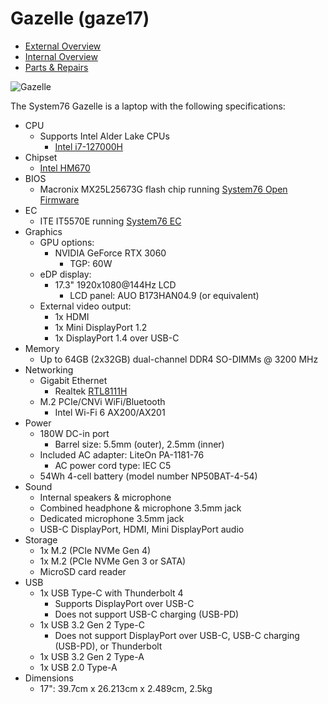 # Gazelle (gaze17)

- [External Overview](./external-overview.md)
- [Internal Overview](./internal-overview.md)
- [Parts & Repairs](./repairs.md)

![Gazelle](./img/gaze17.webp)

The System76 Gazelle is a laptop with the following specifications:

- CPU
    - Supports Intel Alder Lake CPUs
        - [Intel i7-127000H](https://ark.intel.com/content/www/us/en/ark/products/132228/intel-core-i712700h-processor-24m-cache-up-to-4-70-ghz.html)
- Chipset
    - [Intel HM670](https://ark.intel.com/content/www/us/en/ark/products/187451/intel-hm670-chipset.html)
- BIOS
    - Macronix MX25L25673G flash chip running [System76 Open Firmware](https://github.com/system76/firmware-open)
- EC
    - ITE IT5570E running [System76 EC](https://github.com/system76/ec)
- Graphics
    - GPU options:
        - NVIDIA GeForce RTX 3060
            - TGP: 60W
    - eDP display:
        - 17.3" 1920x1080@144Hz LCD
            - LCD panel: AUO B173HAN04.9 (or equivalent)
    - External video output:
        - 1x HDMI
        - 1x Mini DisplayPort 1.2
        - 1x DisplayPort 1.4 over USB-C
- Memory
    - Up to 64GB (2x32GB) dual-channel DDR4 SO-DIMMs @ 3200 MHz
- Networking
    - Gigabit Ethernet
        - Realtek [RTL8111H](https://www.realtek.com/en/products/communications-network-ics/item/rtl8111h-s-cg)
    - M.2 PCIe/CNVi WiFi/Bluetooth
        - Intel Wi-Fi 6 AX200/AX201
- Power
    - 180W DC-in port
        - Barrel size: 5.5mm (outer), 2.5mm (inner)
    - Included AC adapter: LiteOn PA-1181-76
        - AC power cord type: IEC C5
    - 54Wh 4-cell battery (model number NP50BAT-4-54)
- Sound
    - Internal speakers & microphone
    - Combined headphone & microphone 3.5mm jack
    - Dedicated microphone 3.5mm jack
    - USB-C DisplayPort, HDMI, Mini DisplayPort audio
- Storage
    - 1x M.2 (PCIe NVMe Gen 4)
    - 1x M.2 (PCIe NVMe Gen 3 or SATA)
    - MicroSD card reader
- USB
    - 1x USB Type-C with Thunderbolt 4
        - Supports DisplayPort over USB-C
        - Does not support USB-C charging (USB-PD)
    - 1x USB 3.2 Gen 2 Type-C
        - Does not support DisplayPort over USB-C, USB-C charging (USB-PD), or Thunderbolt
    - 1x USB 3.2 Gen 2 Type-A
    - 1x USB 2.0 Type-A
- Dimensions
    - 17": 39.7cm x 26.213cm x 2.489cm, 2.5kg
